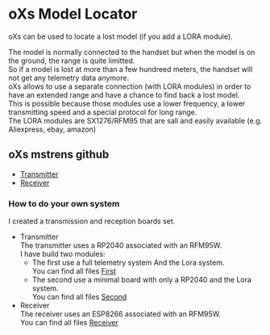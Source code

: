 # oXs Model Locator

oXs can be used to locate a lost model (if you add a LORA module).

The model is normally connected to the handset but when the model is on the ground, the range is quite limitted.  
So if a model is lost at more than a few hundreed meters, the handset will not get any telemetry data anymore.  
oXs allows to use a separate connection (with LORA modules) in order to have an extended range and have a chance to find back a lost model.  
This is possible because those modules use a lower frequency, a lower transmitting speed and a special protocol for long range.  
The LORA modules are SX1276/RFM95 that are sall and easily available (e.g. Aliexpress, ebay, amazon)  

## oXs mstrens github
  *  [Transmitter](https://github.com/mstrens/oXs_on_RP2040/tree/test)
  *  [Receiver](https://github.com/mstrens/oXs_locator_receiver_on_esp8266)
  
### How to do your own system
I created a transmission and reception boards set.  
  *  Transmitter  
     The transmitter uses a RP2040 associated with an RFM95W.  
     I have build two modules:  
     *  The first use a full telemetry system And the Lora system.  
	    You can find all files [First](https://github.com/pierrotm777/oXs_Locator/tree/main/oXs_RP2040_Emitter/Emitter_And_Full_Telemetry)  
     *  The second use a minimal board with only a RP2040 and the Lora system.  
	    You can find all files [Second](https://github.com/pierrotm777/oXs_Locator/tree/main/oXs_RP2040_Emitter/Emitter_Minimum)  
  *  Receiver  
     The receiver uses an ESP8266 associated with an RFM95W.   
	 You can find all files [Receiver](https://github.com/pierrotm777/oXs_Locator/tree/main/oXs_EPS8266_Receiver)  
  


